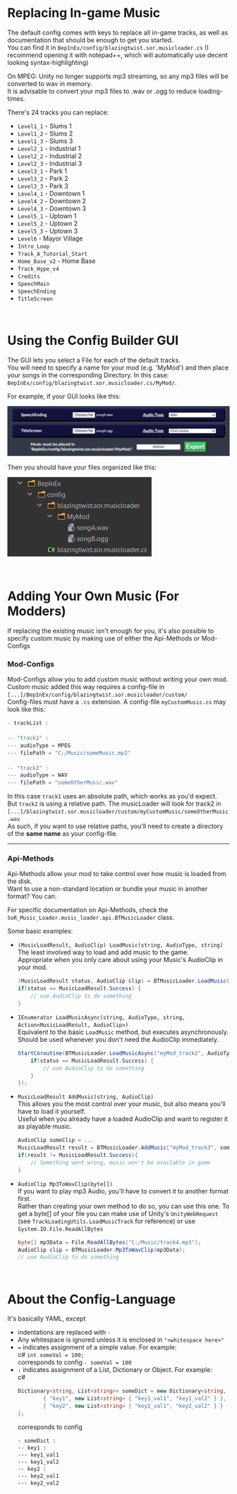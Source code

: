 ﻿# Replacing In-game Music
The default config comes with keys to replace all in-game tracks, as well as documentation that should be enough to get you started.  
You can find it in `BepInEx/config/blazingtwist.sor.musicloader.cs` (I recommend opening it with notepad++, which will automatically use decent looking syntax-highlighting)  

On MPEG: Unity no longer supports mp3 streaming, so any mp3 files will be converted to wav in memory.  
It is advisable to convert your mp3 files to .wav or .ogg to reduce loading-times.

There's 24 tracks you can replace:
* `Level1_1` - Slums 1
* `Level1_2` - Slums 2
* `Level1_3` - Slums 3
* `Level2_1` - Industrial 1
* `Level2_2` - Industrial 2
* `Level2_3` - Industrial 3
* `Level3_1` - Park 1
* `Level3_2` - Park 2
* `Level3_3` - Park 3
* `Level4_1` - Downtown 1
* `Level4_2` - Downtown 2
* `Level4_3` - Downtown 3
* `Level5_1` - Uptown 1
* `Level5_2` - Uptown 2
* `Level5_3` - Uptown 3
* `Level6` - Mayor Village
* `Intro_Loop`
* `Track_A_Tutorial_Start`
* `Home_Base_v2` - Home Base
* `Track_Hype_v4`
* `Credits`
* `SpeechMain`
* `SpeechEnding`
* `TitleScreen`

<br/>

# Using the Config Builder GUI

The GUI lets you select a File for each of the default tracks.  
You will need to specify a name for your mod (e.g. 'MyMod') and then place your songs in the corresponding Directory. In this case: `BepInEx/config/blazingtwist.sor.musicloader.cs/MyMod/`.

For example, if your GUI looks like this:

![image of gui with two songs selected](documentation/img/GuiExample.png)

Then you should have your files organized like this:

![image of the directory structure for two songs](documentation/img/FilesExample.png)

<br/>

# Adding Your Own Music (For Modders)
If replacing the existing music isn't enough for you, it's also possible to specify custom music by making use of either the Api-Methods or Mod-Configs

### **Mod-Configs**

Mod-Configs allow you to add custom music without writing your own mod.  
Custom music added this way requires a config-file in `[...]/BepInEx/config/blazingtwist.sor.musicloader/custom/`  
Config-files must have a `.cs` extension. A config-file `myCustomMusic.cs` may look like this:
```c#
- trackList :

-- "track1" :
--- audioType = MPEG
--- filePath = "C:/Music/someMusic.mp3"

-- "track2" :
--- audioType = WAV
--- filePath = "someOtherMusic.wav"
```
In this case `track1` uses an absolute path, which works as you'd expect.  
But `track2` is using a relative path. The musicLoader will look for track2 in
`[...]/blazingtwist.sor.musicloader/custom/myCustomMusic/someOtherMusic.wav`  
As such, if you want to use relative paths, you'll need to create a directory of the **same name** as your config-file.

---

### **Api-Methods**
Api-Methods allow your mod to take control over how music is loaded from the disk.  
Want to use a non-standard location or bundle your music in another format? You can.

For specific documentation on Api-Methods, check the `SoR_Music_Loader.music_loader.api.BTMusicLoader` class.

Some basic examples:

* `(MusicLoadResult, AudioClip) LoadMusic(string, AudioType, string)`  
    The least involved way to load and add music to the game.  
    Appropriate when you only care about using your Music's AudioClip in your mod.
    ```c#
    (MusicLoadResult status, AudioClip clip) = BTMusicLoader.LoadMusic("myMod_track1", AudioType.WAV, "C:/Music/track1.wav");
    if(status == MusicLoadResult.Success) {
        // use AudioClip to do something
    }
    ```
  
* `IEnumerator LoadMusicAsync(string, AudioType, string, Action<MusicLoadResult, AudioClip>)`  
    Equivalent to the basic `LoadMusic` method, but executes asynchronously.  
    Should be used whenever you don't need the AudioClip immediately.
    ```c#
    StartCoroutine(BTMusicLoader.LoadMusicAsync("myMod_track2", AudioType.MPEG, "track2.mp3", (status, clip) => {
        if(status == MusicLoadResult.Success) {
            // use AudioClip to do something
        }
    });
    ```
  
* `MusicLoadResult AddMusic(string, AudioClip)`  
    This allows you the most control over your music, but also means you'll have to load it yourself.  
    Useful when you already have a loaded AudioClip and want to register it as playable music.
    ```c#
    AudioClip someClip = ...
    MusicLoadResult result = BTMusicLoader.AddMusic("myMod_track3", someClip);
    if(result != MusicLoadResult.Success){
        // Something went wrong, music won't be available in game
    }
    ```
  
* `AudioClip Mp3ToWavClip(byte[])`  
    If you want to play mp3 Audio, you'll have to convert it to another format first.  
    Rather than creating your own method to do so, you can use this one.
    To get a byte[] of your file you can make use of
    Unity's `UnityWebRequest` (see `TrackLoadingUtils.LoadMusicTrack` for reference)
    or use `System.IO.File.ReadAllBytes`
    ```c#
    byte[] mp3Data = File.ReadAllBytes("C:/Music/track4.mp3");
    AudioClip clip = BTMusicLoader.Mp3ToWavClip(mp3Data);
    // use AudioClip to do something
    ```

<br/>

# About the Config-Language
It's basically YAML, except
* indentations are replaced with `-`
* Any whitespace is ignored unless it is enclosed in `"<whitespace here>"`
* `=` indicates assignment of a simple value. For example:  
    c# `int someVal = 100;`  
    corresponds to config `- someVal = 100`
* `:` indicates assignment of a List, Dictionary or Object. For example:  
    c#
    ```c#
    Dictionary<string, List<string>> someDict = new Dictionary<string, List<string>> {
            { "key1", new List<string> { "key1_val1", "key1_val2" } },
            { "key2", new List<string> { "key2_val1", "key2_val2" } }
    };
    ```  
    corresponds to config
    ```
    - someDict :
    -- key1 :
    --- key1_val1
    --- key1_val2
    -- key2 :
    --- key2_val1
    --- key2_val2
    ```